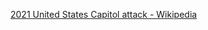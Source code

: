 ﻿[2021 United States Capitol attack - Wikipedia](https://en.wikipedia.org/wiki/2021_United_States_Capitol_attack)